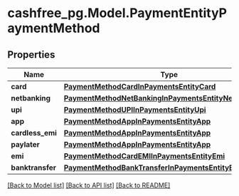 # cashfree_pg.Model.PaymentEntityPaymentMethod

## Properties

Name | Type | Description | Notes
------------ | ------------- | ------------- | -------------
**card** | [**PaymentMethodCardInPaymentsEntityCard**](PaymentMethodCardInPaymentsEntityCard.md) |  | [optional] 
**netbanking** | [**PaymentMethodNetBankingInPaymentsEntityNetbanking**](PaymentMethodNetBankingInPaymentsEntityNetbanking.md) |  | [optional] 
**upi** | [**PaymentMethodUPIInPaymentsEntityUpi**](PaymentMethodUPIInPaymentsEntityUpi.md) |  | [optional] 
**app** | [**PaymentMethodAppInPaymentsEntityApp**](PaymentMethodAppInPaymentsEntityApp.md) |  | [optional] 
**cardless_emi** | [**PaymentMethodAppInPaymentsEntityApp**](PaymentMethodAppInPaymentsEntityApp.md) |  | [optional] 
**paylater** | [**PaymentMethodAppInPaymentsEntityApp**](PaymentMethodAppInPaymentsEntityApp.md) |  | [optional] 
**emi** | [**PaymentMethodCardEMIInPaymentsEntityEmi**](PaymentMethodCardEMIInPaymentsEntityEmi.md) |  | [optional] 
**banktransfer** | [**PaymentMethodBankTransferInPaymentsEntityBanktransfer**](PaymentMethodBankTransferInPaymentsEntityBanktransfer.md) |  | [optional] 

[[Back to Model list]](../README.md#documentation-for-models) [[Back to API list]](../README.md#documentation-for-api-endpoints) [[Back to README]](../README.md)


